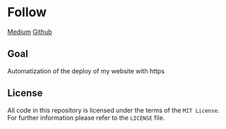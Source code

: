 # Follow
[Medium](https://medium.com/@pentacent/nginx-and-lets-encrypt-with-docker-in-less-than-5-minutes-b4b8a60d3a71)
[Github](https://github.com/wmnnd/nginx-certbot)

## Goal
Automatization of the deploy of my website with https
## License
All code in this repository is licensed under the terms of the `MIT License`. For further information please refer to the `LICENSE` file.
